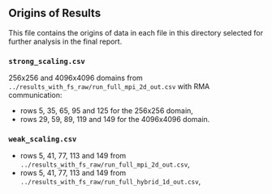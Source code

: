 ## Origins of Results
This file contains the origins of data in each file in this directory selected for further analysis in the final report.

### `strong_scaling.csv`
256x256 and 4096x4096 domains from `../results_with_fs_raw/run_full_mpi_2d_out.csv` with RMA communication:
* rows 5, 35, 65, 95 and 125 for the 256x256 domain,
* rows 29, 59, 89, 119 and 149 for the 4096x4096 domain.

### `weak_scaling.csv`
* rows 5, 41, 77, 113 and 149 from `../results_with_fs_raw/run_full_mpi_2d_out.csv`,
* rows 5, 41, 77, 113 and 149 from `../results_with_fs_raw/run_full_hybrid_1d_out.csv`,
